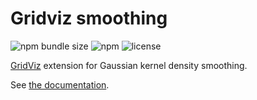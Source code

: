 # Gridviz smoothing

![npm bundle size](https://img.shields.io/bundlephobia/minzip/gridviz-smoothing)
![npm](https://img.shields.io/npm/v/gridviz-smoothing)
![license](https://img.shields.io/badge/license-EUPL-success)

[GridViz](https://github.com/eurostat/gridviz/) extension for Gaussian kernel density smoothing.

See [the documentation](https://eurostat.github.io/gridviz/docs/reference#kernel-smoothing).
